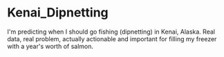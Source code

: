 # Kenai_Dipnetting
I'm predicting when I should go fishing (dipnetting) in Kenai, Alaska. Real data, real problem, actually actionable and important for filling my freezer with a year's worth of salmon.
